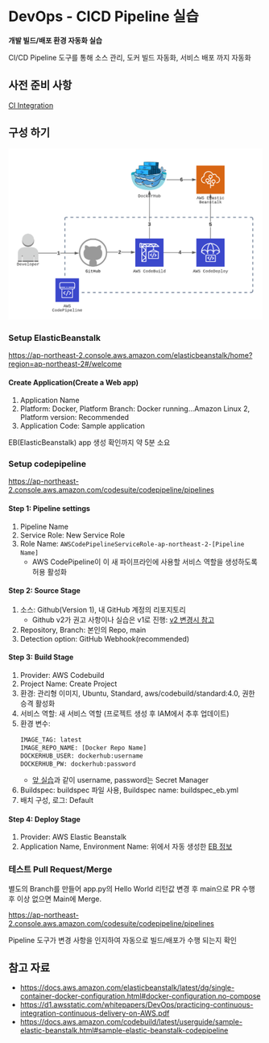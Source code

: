 # DevOps - CICD Pipeline 실습

__개발 빌드/배포 환경 자동화 실습__

CI/CD Pipeline 도구를 통해 소스 관리, 도커 빌드 자동화, 서비스 배포 까지 자동화

## 사전 준비 사항
[CI Integration](../github-aws-codebuild-dockerhub/README.md)

## 구성 하기
![Architecture](./images/system_architecutre.png)

### Setup ElasticBeanstalk

https://ap-northeast-2.console.aws.amazon.com/elasticbeanstalk/home?region=ap-northeast-2#/welcome

#### Create Application(Create a Web app)

1. Application Name
2. Platform: Docker, Platform Branch: Docker running...Amazon Linux 2, Platform version: Recommended
3. Application Code: Sample application

EB(ElasticBeanstalk) app 생성 확인까지 약 5분 소요

### Setup codepipeline

https://ap-northeast-2.console.aws.amazon.com/codesuite/codepipeline/pipelines

#### Step 1: Pipeline settings
1. Pipeline Name
2. Service Role: New Service Role
3. Role Name: `AWSCodePipelineServiceRole-ap-northeast-2-[Pipeline Name]`
   - AWS CodePipeline이 이 새 파이프라인에 사용할 서비스 역할을 생성하도록 허용 활성화
  
#### Step 2: Source Stage
1. 소스: Github(Version 1), 내 GitHub 계정의 리포지토리
   - Github v2가 권고 사항이나 실습은 v1로 진행: [v2 변경시 참고](https://docs.aws.amazon.com/ko_kr/codepipeline/latest/userguide/update-github-action-connections.html)
2. Repository, Branch: 본인의 Repo, main
3. Detection option: GitHub Webhook(recommended)

#### Step 3: Build Stage
1. Provider: AWS Codebuild
2. Project Name: Create Project
3. 환경: 관리형 이미지, Ubuntu, Standard, aws/codebuild/standard:4.0, 권한 승격 활성화
4. 서비스 역할: 새 서비스 역할 (프로젝트 생성 후 IAM에서 추후 업데이트)
5. 환경 변수:
   ```
   IMAGE_TAG: latest
   IMAGE_REPO_NAME: [Docker Repo Name]
   DOCKERHUB_USER: dockerhub:username
   DOCKERHUB_PW: dockerhub:password
   ```
   - [앞 실습](../github-aws-codebuild-dockerhub/README.md)과 같이 username, password는 Secret Manager
6. Buildspec: buildspec 파일 사용, Buildspec name: buildspec_eb.yml    
7. 배치 구성, 로그: Default

#### Step 4: Deploy Stage
1. Provider: AWS Elastic Beanstalk
2. Application Name, Environment Name: 위에서 자동 생성한 [EB 정보](#create-applicationcreate-a-web-app)


### 테스트 Pull Request/Merge 

별도의 Branch를 만들어 app.py의 Hello World 리턴값 변경 후 main으로 PR 수행 후 이상 없으면 Main에 Merge.

https://ap-northeast-2.console.aws.amazon.com/codesuite/codepipeline/pipelines

Pipeline 도구가 변경 사항을 인지하여 자동으로 빌드/배포가 수행 되는지 확인

## 참고 자료

- https://docs.aws.amazon.com/elasticbeanstalk/latest/dg/single-container-docker-configuration.html#docker-configuration.no-compose
- https://d1.awsstatic.com/whitepapers/DevOps/practicing-continuous-integration-continuous-delivery-on-AWS.pdf
- https://docs.aws.amazon.com/codebuild/latest/userguide/sample-elastic-beanstalk.html#sample-elastic-beanstalk-codepipeline
